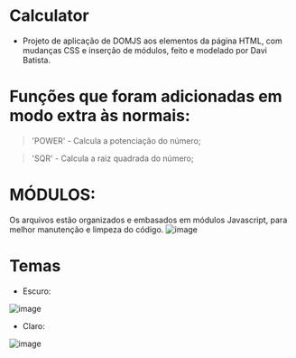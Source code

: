 # Calculator

* Projeto de aplicação de DOMJS aos elementos da página HTML, com mudanças CSS e inserção de módulos, feito e modelado por Davi Batista.

# Funções que foram adicionadas em modo extra às normais:

> 'POWER' - Calcula a potenciação do número;

> 'SQR' - Calcula a raiz quadrada do número;

# MÓDULOS:

Os arquivos estão organizados e embasados em módulos Javascript, para melhor manutenção e limpeza do código.
![image](https://user-images.githubusercontent.com/91736880/215895930-c2e420b5-131d-4689-a72b-9b88dc2d4f3e.png)



# Temas
* Escuro:

![image](https://user-images.githubusercontent.com/91736880/213174517-d888b1b6-b705-410e-9b81-5a811aca8772.png)
 
 * Claro:
 
![image](https://user-images.githubusercontent.com/91736880/213174792-549ee351-9173-46bd-8a58-dc1b81660648.png)
